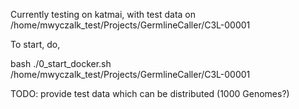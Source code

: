 Currently testing on katmai, with test data on /home/mwyczalk_test/Projects/GermlineCaller/C3L-00001

To start, do,

bash ./0_start_docker.sh /home/mwyczalk_test/Projects/GermlineCaller/C3L-00001

TODO: provide test data which can be distributed (1000 Genomes?)

